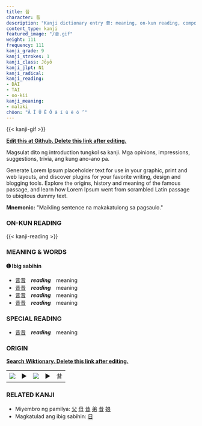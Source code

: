 ```yaml
---
title: 昔
character: 昔
description: "Kanji dictionary entry 昔: meaning, on-kun reading, compounds, origin, related kanji"
content_type: kanji
featured_image: "/昔.gif"
weight: 111
frequency: 111
kanji_grade: 9
kanji_strokes: 1
kanji_class: Jōyō
kanji_jlpt: N1
kanji_radical: 
kanji_reading: 
- DAI
- TAI
- oo-kii
kanji_meaning:
- malaki
chōon: "Ā Ī Ū Ē Ō ā ī ū ē ō ’"
---
```

[//]: # (Don't edit the line below. Kanji animated GIF code is automatically generated.)
{{< kanji-gif >}}

[//]: # (Edit below this line.)

**[Edit this at Github. Delete this link after editing.](https://github.com/tim0g/tim/tree/main/content/kanji/昔/index.md)**

Magsulat dito ng introduction tungkol sa kanji. Mga opinions, impressions, suggestions, trivia, ang kung ano-ano pa.

Generate Lorem Ipsum placeholder text for use in your graphic, print and web layouts, and discover plugins for your favorite writing, design and blogging tools. Explore the origins, history and meaning of the famous passage, and learn how Lorem Ipsum went from scrambled Latin passage to ubiqitous dummy text.
 
**Mnemonic:** "Maikling sentence na makakatulong sa pagsaulo."

### ON-KUN READING

[//]: # (Don't edit the line below. ON-KUN READING code is automatically generated.)
{{< kanji-reading >}}

### MEANING & WORDS

#### ➊ **Ibig sabihin**
  - [昔](../昔)[昔](../昔)　***reading***　meaning
  - [昔](../昔)[昔](../昔)　***reading***　meaning
  - [昔](../昔)[昔](../昔)　***reading***　meaning
  - [昔](../昔)[昔](../昔)　***reading***　meaning

### SPECIAL READING
  - [昔](../昔)[昔](../昔)　***reading***　meaning

### ORIGIN

**[Search Wiktionary. Delete this link after editing.](https://wiktionary.org/wiki/昔)**
<table class="kanji-table"><tr><td>
<img src="60px-昔-bronze.svg.png">
</td><td>▶</td><td>
<img src="60px-昔-oracle.svg.png">
</td><td>▶</td>
<td class="kanji-origin">昔</td>
</tr></table>

### RELATED KANJI
- Miyembro ng pamilya: [父](../父) [母](../母) [昔](../昔) [弟](../弟) [昔](../昔) [娘](../娘)
- Magkatulad ang ibig sabihin: [日](../日)
